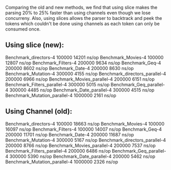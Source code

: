 Comparing the old and new methods, we find that using slice makes the parsing 20% to 25% faster
than using channels even though we lose concurreny. Also, using slices allows the parser to 
backtrack and peek the tokens which couldn't be done using channels as each token can only be 
consumed once.

Using slice (new):
------------
Benchmark_directors-4            	  100000	     14201 ns/op
Benchmark_Movies-4               	  100000	     12807 ns/op
Benchmark_Filters-4              	  200000	      9634 ns/op
Benchmark_Geq-4                  	  200000	      8602 ns/op
Benchmark_Date-4                 	  200000	      8630 ns/op
Benchmark_Mutation-4             	  300000	      4155 ns/op
Benchmark_directors_parallel-4   	  200000	      6966 ns/op
Benchmark_Movies_parallel-4      	  200000	      6151 ns/op
Benchmark_Filters_parallel-4     	  300000	      5015 ns/op
Benchmark_Geq_parallel-4         	  300000	      4485 ns/op
Benchmark_Date_parallel-4        	  300000	      4515 ns/op
Benchmark_Mutation_parallel-4    	 1000000	      2161 ns/op


Using Channel (old):
--------------
Benchmark_directors-4            	  100000	     18663 ns/op
Benchmark_Movies-4               	  100000	     16097 ns/op
Benchmark_Filters-4              	  100000	     14007 ns/op
Benchmark_Geq-4                  	  200000	     11701 ns/op
Benchmark_Date-4                 	  200000	     11687 ns/op
Benchmark_Mutation-4             	  300000	      5167 ns/op
Benchmark_directors_parallel-4   	  200000	      8766 ns/op
Benchmark_Movies_parallel-4      	  200000	      7537 ns/op
Benchmark_Filters_parallel-4     	  200000	      6486 ns/op
Benchmark_Geq_parallel-4         	  300000	      5390 ns/op
Benchmark_Date_parallel-4        	  200000	      5462 ns/op
Benchmark_Mutation_parallel-4    	 1000000	      2326 ns/op
